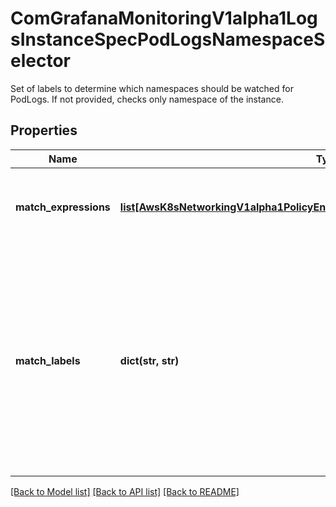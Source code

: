 # ComGrafanaMonitoringV1alpha1LogsInstanceSpecPodLogsNamespaceSelector

Set of labels to determine which namespaces should be watched for PodLogs. If not provided, checks only namespace of the instance.
## Properties
Name | Type | Description | Notes
------------ | ------------- | ------------- | -------------
**match_expressions** | [**list[AwsK8sNetworkingV1alpha1PolicyEndpointSpecPodSelectorMatchExpressions]**](AwsK8sNetworkingV1alpha1PolicyEndpointSpecPodSelectorMatchExpressions.md) | matchExpressions is a list of label selector requirements. The requirements are ANDed. | [optional] 
**match_labels** | **dict(str, str)** | matchLabels is a map of {key,value} pairs. A single {key,value} in the matchLabels map is equivalent to an element of matchExpressions, whose key field is \&quot;key\&quot;, the operator is \&quot;In\&quot;, and the values array contains only \&quot;value\&quot;. The requirements are ANDed. | [optional] 

[[Back to Model list]](../README.md#documentation-for-models) [[Back to API list]](../README.md#documentation-for-api-endpoints) [[Back to README]](../README.md)


